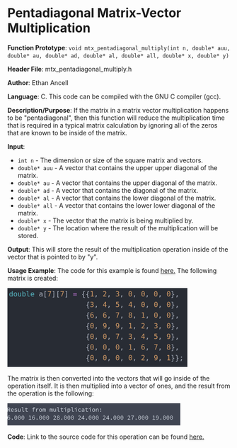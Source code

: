 # Pentadiagonal Matrix-Vector Multiplication
**Function Prototype**: ```void mtx_pentadiagonal_multiply(int n, double* auu, double* au, double* ad, double* al, double* all, double* x, double* y)```

**Header File**: mtx_pentadiagonal_multiply.h

**Author**: Ethan Ancell

**Language**: C. This code can be compiled with the GNU C compiler (gcc).

**Description/Purpose**: If the matrix in a matrix vector multiplication happens to be "pentadiagonal", then this function will reduce the multiplication time that is required in a typical matrix calculation by ignoring all of the zeros that are known to be inside of the matrix.

**Input**:
* ```int n``` - The dimension or size of the square matrix and vectors.
* ```double* auu``` - A vector that contains the upper upper diagonal of the matrix.
* ```double* au``` - A vector that contains the upper diagonal of the matrix.
* ```double* ad``` - A vector that contains the diagonal of the matrix.
* ```double* al``` - A vector that contains the lower diagonal of the matrix.
* ```double* all``` - A vector that contains the lower lower diagonal of the matrix.
* ```double* x``` - The vector that the matrix is being multiplied by.
* ```double* y``` - The location where the result of the multiplication will be stored.

**Output**: This will store the result of the multiplication operation inside of the vector that is pointed to by "y".

**Usage Example**: The code for this example is found [here.](../software/matrix/pentadiagonal.c) The following matrix is created:

![Matrix](images/mtx_pentadiagonal_multiply1.png)

The matrix is then converted into the vectors that will go inside of the operation itself. It is then multiplied into a vector of ones, and the result from the operation is the following:

![Matrix](images/mtx_pentadiagonal_multiply2.png)

**Code**: Link to the source code for this operation can be found [here.](../shared_library/src/mtx_pentadiagonal_multiply.c)
